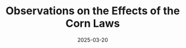 ---
title: "Observations on the Effects of the Corn Laws"
# heading: Unenlightened
# description: Mao was a Chinese Leader
image: "/covers/corn.jpg"
weight: 3
date: 2025-03-20
---